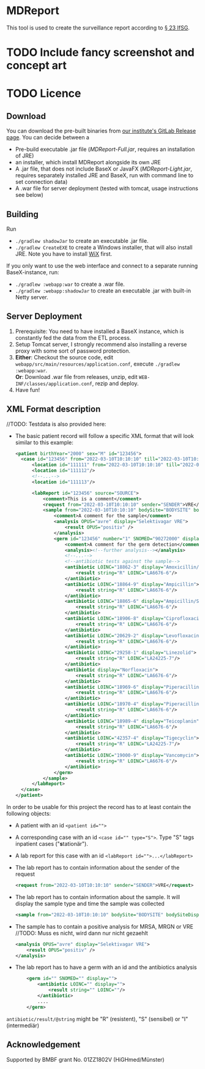 # MDReport

This tool is used to create the surveillance report according
to [§ 23 IfSG](https://www.gesetze-im-internet.de/ifsg/__23.html).

# TODO Include fancy screenshot and concept art

# TODO Licence

## Download

You can download the pre-built binaries from [our institute's GitLab Release page](https://imigitlab.uni-muenster.de/MeDIC/etl/oegd-report/-/releases). You can
decide between a

* Pre-build executable .jar file (*MDReport-Full.jar*, requires an installation of JRE)
* an installer, which install MDReport alongside its own JRE
* A .jar file, that does not include BaseX or JavaFX (*MDReport-Light.jar*, requires separately installed JRE and BaseX,
  run with command line to set connection data)
* A .war file for server deployment (tested with tomcat, usage instructions see below)

## Building

Run

* `./gradlew shadowJar` to create an executable .jar file.
* `./gradlew CreateEXE` to create a Windows installer, that will also install JRE. Note you have to
  install [WiX](https://github.com/wixtoolset/wix3) first.

If you only want to use the web interface and connect to a separate running BaseX-instance, run:

* `./gradlew :webapp:war` to create a .war file.
* `./gradlew :webapp:shadowJar` to create an executable .jar with built-in Netty server.

## Server Deployment

1. Prerequisite: You need to have installed a BaseX instance, which is constantly fed the data from the ETL process.
2. Setup Tomcat server, I strongly recommend also installing a reverse proxy with some sort of password protection.
3. **Either**: Checkout the source code, edit `webapp/src/main/resources/application.conf`,
   execute `./gradlew :webapp:war`. <br>
   **Or**: Download .war file from releases, unzip, edit `WEB-INF/classes/application.conf`, rezip and deploy.
4. Have fun!

## XML Format description

//TODO: Testdata is also provided here: 

- The basic patient record will follow a specific XML format that will look similar to this example: 

  ```xml
  <patient birthYear="2000" sex="M" id="123456">
    <case id="123456" from="2022-03-10T10:10:10" till="2022-03-10T10:10:10" type="S"  state="E">
        <location id="111111" from="2022-03-10T10:10:10" till="2022-03-10T10:10:10" clinic="CLINIC" clinicP21="0100" ward="WARD"/>
        <location id="111112"/>
        <!--...-->
        <location id="111113"/>
  
        <labReport id="123456" source="SOURCE">
            <comment>This is a comment</comment>
            <request from="2022-03-10T10:10:10" sender="SENDER">VRE</request>
            <sample from="2022-03-10T10:10:10" bodySite="BODYSITE" bodySiteDisplay="BODYSITE" bodySiteLaterality="NONE" OPUS="ao" display="Anzeigename">
                <comment>A comment for the sample</comment>
                <analysis OPUS="avre" display="Selektivagar VRE">
                    <result OPUS="positiv" />
                </analysis>
                <germ id="123456" number="1" SNOMED="90272000" display="Enterococcus faecium">
                    <comment>A comment for the germ detection</comment>
                    <analysis><!--further analysis--></analysis>
                    <!--...-->
                    <!--antibiotic tests against the sample-->
                    <antibiotic LOINC="18862-3" display="Amoxicillin/Clavulansäure">
                        <result string="R" LOINC="LA6676-6"/>
                    </antibiotic>
                    <antibiotic LOINC="18864-9" display="Ampicillin">
                        <result string="R" LOINC="LA6676-6"/>
                    </antibiotic>
                    <antibiotic LOINC="18865-6" display="Ampicillin/Sulbactam">
                        <result string="R" LOINC="LA6676-6"/>
                    </antibiotic>
                    <antibiotic LOINC="18906-8" display="Ciprofloxacin">
                        <result string="R" LOINC="LA6676-6"/>
                    </antibiotic>
                    <antibiotic LOINC="20629-2" display="Levofloxacin">
                        <result string="R" LOINC="LA6676-6"/>
                    </antibiotic>
                    <antibiotic LOINC="29258-1" display="Linezolid">
                        <result string="R" LOINC="LA24225-7"/>
                    </antibiotic>
                    <antibiotic display="Norfloxacin">
                        <result string="R" LOINC="LA6676-6"/>
                    </antibiotic>
                    <antibiotic LOINC="18969-6" display="Piperacillin">
                        <result string="R" LOINC="LA6676-6"/>
                    </antibiotic>
                    <antibiotic LOINC="18970-4" display="Piperacillin/Tazobactam">
                        <result string="R" LOINC="LA6676-6"/>
                    </antibiotic>
                    <antibiotic LOINC="18989-4" display="Teicoplanin">
                        <result string="R" LOINC="LA6676-6"/>
                    </antibiotic>
                    <antibiotic LOINC="42357-4" display="Tigecyclin">
                        <result string="R" LOINC="LA24225-7"/>
                    </antibiotic>
                    <antibiotic LOINC="19000-9" display="Vancomycin">
                        <result string="R" LOINC="LA6676-6"/>
                    </antibiotic>
                </germ>
            </sample>
        </labReport>
    </case>
  </patient>
  ```


In order to be usable for this project the record has to at least contain the following objects: 

- A patient with an id `<patient id="">`
- A corresponding case with an id `<case id="" type="S">`. Type "S" tags inpatient cases ("**s**tationär").
- A lab report for this case with an id `<labReport id="">...</labReport>`
- The lab report has to contain information about the sender of the request
    ```xml
    <request from="2022-03-10T10:10:10" sender="SENDER">VRE</request>
    ```
- The lab report has to contain information about the sample. It will display the sample type and time the sample was
  collected
    ```xml
    <sample from="2022-03-10T10:10:10" bodySite="BODYSITE" bodySiteDisplay="BODYSITE" bodySiteLaterality="NONE" OPUS="ao" display="Anzeigename">...</sample>
    ```
- The sample has to contain a positive analysis for MRSA, MRGN or VRE //TODO: Muss es nicht, wird dann nur nicht
  gezaehlt

  ```xml
  <analysis OPUS="avre" display="Selektivagar VRE">
      <result OPUS="positiv" />
  </analysis>
  ```

- The lab report has to have a germ with an id and the antibiotics analysis
  ```xml
      <germ id="" SNOMED="" display="">
          <antibiotic LOINC="" display="">
              <result string="" LOINC=""/>
          </antibiotic>
          ....
      </germ>
  ```
`antibiotic/result/@string` might be "R" (resistent), "S" (sensibel) or "I" (intermediär)

## Acknowledgement

Supported by BMBF grant No. 01ZZ1802V (HiGHmed/Münster) 